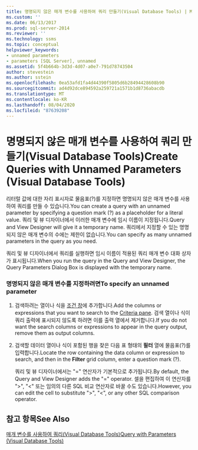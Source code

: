 ```yaml
---
title: 명명되지 않은 매개 변수를 사용하여 쿼리 만들기(Visual Database Tools) | Microsoft 문서
ms.custom: ''
ms.date: 06/13/2017
ms.prod: sql-server-2014
ms.reviewer: ''
ms.technology: ssms
ms.topic: conceptual
helpviewer_keywords:
- unnamed parameters
- parameters [SQL Server], unnamed
ms.assetid: 5f4b664b-3d3d-4d07-a0e7-791d78743504
author: stevestein
ms.author: sstein
ms.openlocfilehash: 0ea53afd1fa4d44390f5805d6b28494428608b90
ms.sourcegitcommit: ad4d92dce894592a259721a1571b1d8736abacdb
ms.translationtype: MT
ms.contentlocale: ko-KR
ms.lasthandoff: 08/04/2020
ms.locfileid: "87639208"
---
```

# <a name="create-queries-with-unnamed-parameters-visual-database-tools"></a><span data-ttu-id="e573d-102">명명되지 않은 매개 변수를 사용하여 쿼리 만들기(Visual Database Tools)</span><span class="sxs-lookup"><span data-stu-id="e573d-102">Create Queries with Unnamed Parameters (Visual Database Tools)</span></span>
  <span data-ttu-id="e573d-103">리터럴 값에 대한 자리 표시자로 물음표(?)를 지정하면 명명되지 않은 매개 변수를 사용하여 쿼리를 만들 수 있습니다.</span><span class="sxs-lookup"><span data-stu-id="e573d-103">You can create a query with an unnamed parameter by specifying a question mark (?) as a placeholder for a literal value.</span></span> <span data-ttu-id="e573d-104">쿼리 및 뷰 디자이너에서 이러한 매개 변수에 임시 이름이 지정됩니다.</span><span class="sxs-lookup"><span data-stu-id="e573d-104">Query and View Designer will give it a temporary name.</span></span> <span data-ttu-id="e573d-105">쿼리에서 지정할 수 있는 명명되지 않은 매개 변수의 수에는 제한이 없습니다.</span><span class="sxs-lookup"><span data-stu-id="e573d-105">You can specify as many unnamed parameters in the query as you need.</span></span>  
  
 <span data-ttu-id="e573d-106">쿼리 및 뷰 디자이너에서 쿼리를 실행하면 임시 이름이 적용된 쿼리 매개 변수 대화 상자가 표시됩니다.</span><span class="sxs-lookup"><span data-stu-id="e573d-106">When you run the query in the Query and View Designer, the Query Parameters Dialog Box is displayed with the temporary name.</span></span>  
  
### <a name="to-specify-an-unnamed-parameter"></a><span data-ttu-id="e573d-107">명명되지 않은 매개 변수를 지정하려면</span><span class="sxs-lookup"><span data-stu-id="e573d-107">To specify an unnamed parameter</span></span>  
  
1.  <span data-ttu-id="e573d-108">검색하려는 열이나 식을 [조건 창](visual-database-tools.md)에 추가합니다.</span><span class="sxs-lookup"><span data-stu-id="e573d-108">Add the columns or expressions that you want to search to the [Criteria pane](visual-database-tools.md).</span></span> <span data-ttu-id="e573d-109">검색 열이나 식이 쿼리 출력에 표시되지 않도록 하려면 이를 출력 열에서 제거합니다.</span><span class="sxs-lookup"><span data-stu-id="e573d-109">If you do not want the search columns or expressions to appear in the query output, remove them as output columns.</span></span>  
  
2.  <span data-ttu-id="e573d-110">검색할 데이터 열이나 식이 포함된 행을 찾은 다음 표 형태의 **필터** 열에 물음표(?)를 입력합니다.</span><span class="sxs-lookup"><span data-stu-id="e573d-110">Locate the row containing the data column or expression to search, and then in the **Filter** grid column, enter a question mark (?).</span></span>  
  
     <span data-ttu-id="e573d-111">쿼리 및 뷰 디자이너에서는 "=" 연산자가 기본적으로 추가됩니다.</span><span class="sxs-lookup"><span data-stu-id="e573d-111">By default, the Query and View Designer adds the "=" operator.</span></span> <span data-ttu-id="e573d-112">셀을 편집하여 이 연산자를 ">", "<" 또는 임의의 다른 SQL 비교 연산자로 바꿀 수도 있습니다.</span><span class="sxs-lookup"><span data-stu-id="e573d-112">However, you can edit the cell to substitute ">", "<", or any other SQL comparison operator.</span></span>  
  
## <a name="see-also"></a><span data-ttu-id="e573d-113">참고 항목</span><span class="sxs-lookup"><span data-stu-id="e573d-113">See Also</span></span>  
 [<span data-ttu-id="e573d-114">매개 변수를 사용하여 쿼리&#40;Visual Database Tools&#41;</span><span class="sxs-lookup"><span data-stu-id="e573d-114">Query with Parameters &#40;Visual Database Tools&#41;</span></span>](query-with-parameters-visual-database-tools.md)  
  
  
